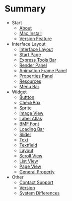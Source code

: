 # Summary

* Start
   * [About](start/about_cocostudio/en.md)
   * [Mac Install](start/mac_install/en.md)
   * [Version Feature](start/version_feature/en.md)
* Interface Layout
   * [Interface Layout](window/interface_layout/en.md)
   * [Start Page](window/start_page_panel/en.md)
   * [Express Tools Bar](window/express_tools_bar/en.md)
   * [Render Panel](window/render_panel/en.md)
   * [Animation Frame Panel](window/animation_frame_panel/en.md)
   * [Properties Panel](window/properties_panel/en.md)
   * [Resources](window/resource_panel/en.md)
   * [Menu Bar](window/menu_bar/en.md)
* Widget
   * [Buttton](widget/button/en.md)
   * [CheckBox](widget/checkbox/en.md)
   * [Sprite](widget/sprite/en.md)
   * [Image View](widget/imageview/en.md)
   * [Label Atlas](widget/labelatlas/en.md)
   * [BMF Font](widget/labelnmfont/en.md)
   * [Loading Bar](widget/loadingbar/en.md)
   * [Slider](widget/slider/en.md)
   * [Text](widget/text/en.md)
   * [Textfield](widget/textfield/en.md)
   * [Layout](widget/layout/en.md)
   * [Scroll View](widget/scrollview/en.md)
   * [List View](widget/listview/en.md)
   * [Page View](widget/pageview/en.md)
   * [General Property](widget/general_property/en.md)
* Other
   * [Contact Support](other/contact_support/en.md)
   * [Version](other/version/en.md)
   * [System Differences](other/operating_system_differences/en.md)

